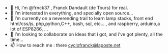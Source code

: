 - 👋 Hi, I’m @frnck37 , Franck Dandault (de Tours) for real.
- 👀 I’m interested in everything, and specially open source...
- 🌱 I’m currently on a neverending trail to learn lamp stacks, front end html/css/js, php,python,C++, bash, sql, etc... , and raspberry, arduino,a lot of ESP8266, ...
- 💞️ I’m looking to collaborate on ideas that i got, and i've got plenty, all the time...
- 📫 How to reach me : there cyclofranck@laposte.net

<!---
frnck37/frnck37 is a ✨ special ✨ repository because its `README.md` (this file) appears on your GitHub profile.
You can click the Preview link to take a look at your changes.
--->
